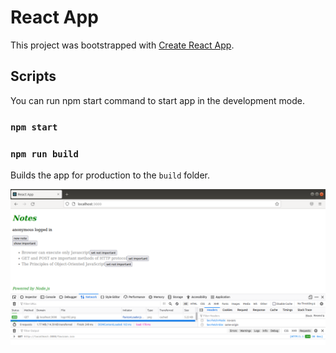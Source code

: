 # React App

This project was bootstrapped with [Create React App](https://github.com/facebook/create-react-app).

## Scripts

You can run npm start command to start app in the development mode. 

### `npm start`


### `npm run build`

Builds the app for production to the `build` folder.

![alt text](https://github.com/jylhakos/InternetOfThings/blob/main/JWT/client/login.png?raw=true)
